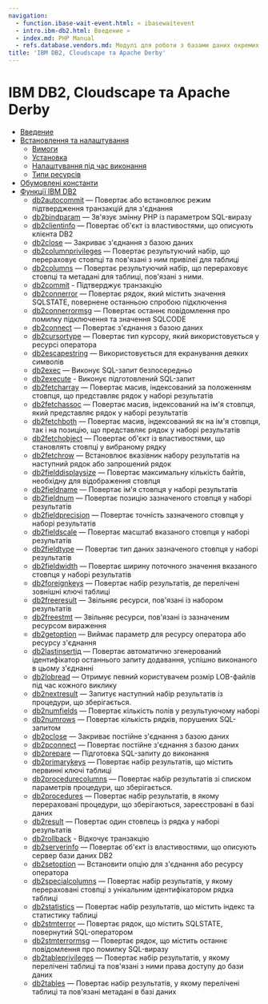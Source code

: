 ```yaml
---
navigation:
  - function.ibase-wait-event.html: « ibasewaitevent
  - intro.ibm-db2.html: Введение »
  - index.md: PHP Manual
  - refs.database.vendors.md: Модулі для роботи з базами даних окремих виробників
title: 'IBM DB2, Cloudscape та Apache Derby'
---
```

# IBM DB2, Cloudscape та Apache Derby

-   [Введение](intro.ibm-db2.html)
-   [Встановлення та налаштування](ibm-db2.setup.html)
    -   [Вимоги](ibm-db2.requirements.html)
    -   [Установка](ibm-db2.installation.html)
    -   [Налаштування під час виконання](ibm-db2.configuration.html)
    -   [Типи ресурсів](ibm-db2.resources.html)
-   [Обумовлені константи](ibm-db2.constants.html)
-   [Функції IBM DB2](ref.ibm-db2.html)
    -   [db2autocommit](function.db2-autocommit.html) — Повертає або встановлює режим підтвердження транзакцій для з'єднання
    -   [db2bindparam](function.db2-bind-param.html) — Зв'язує змінну PHP із параметром SQL-виразу
    -   [db2clientinfo](function.db2-client-info.html) — Повертає об'єкт із властивостями, що описують клієнта DB2
    -   [db2close](function.db2-close.html) — Закриває з'єднання з базою даних
    -   [db2columnprivileges](function.db2-column-privileges.html) — Повертає результуючий набір, що перераховує стовпці та пов'язані з ним привілеї для таблиці
    -   [db2columns](function.db2-columns.html) — Повертає результуючий набір, що перераховує стовпці та метадані для таблиці, пов'язані з ними.
    -   [db2commit](function.db2-commit.html) - Підтверджує транзакцію
    -   [db2connerror](function.db2-conn-error.html) — Повертає рядок, який містить значення SQLSTATE, повернене останньою спробою підключення
    -   [db2connerrormsg](function.db2-conn-errormsg.html) — Повертає останнє повідомлення про помилку підключення та значення SQLCODE
    -   [db2connect](function.db2-connect.html) — Повертає з'єднання з базою даних
    -   [db2cursortype](function.db2-cursor-type.html) — Повертає тип курсору, який використовується у ресурсі оператора
    -   [db2escapestring](function.db2-escape-string.html) — Використовується для екранування деяких символів
    -   [db2exec](function.db2-exec.html) — Виконує SQL-запит безпосередньо
    -   [db2execute](function.db2-execute.html) - Виконує підготовлений SQL-запит
    -   [db2fetcharray](function.db2-fetch-array.html) — Повертає масив, індексований за положенням стовпця, що представляє рядок у наборі результатів
    -   [db2fetchassoc](function.db2-fetch-assoc.html) — Повертає масив, індексований на ім'я стовпця, який представляє рядок у наборі результатів
    -   [db2fetchboth](function.db2-fetch-both.html) — Повертає масив, індексований як на ім'я стовпця, так і на позицію, що представляє рядок у наборі результатів
    -   [db2fetchobject](function.db2-fetch-object.html) — Повертає об'єкт із властивостями, що становлять стовпці у вибраному рядку
    -   [db2fetchrow](function.db2-fetch-row.html) — Встановлює вказівник набору результатів на наступний рядок або запрошений рядок
    -   [db2fielddisplaysize](function.db2-field-display-size.html) — Повертає максимальну кількість байтів, необхідну для відображення стовпця
    -   [db2fieldname](function.db2-field-name.html) — Повертає ім'я стовпця у наборі результатів
    -   [db2fieldnum](function.db2-field-num.html) — Повертає позицію зазначеного стовпця у наборі результатів
    -   [db2fieldprecision](function.db2-field-precision.html) — Повертає точність зазначеного стовпця у наборі результатів
    -   [db2fieldscale](function.db2-field-scale.html) — Повертає масштаб вказаного стовпця у наборі результатів
    -   [db2fieldtype](function.db2-field-type.html) — Повертає тип даних зазначеного стовпця у наборі результатів
    -   [db2fieldwidth](function.db2-field-width.html) — Повертає ширину поточного значення вказаного стовпця у наборі результатів
    -   [db2foreignkeys](function.db2-foreign-keys.html) — Повертає набір результатів, де перелічені зовнішні ключі таблиці
    -   [db2freeresult](function.db2-free-result.html) — Звільняє ресурси, пов'язані із набором результатів
    -   [db2freestmt](function.db2-free-stmt.html) — Звільняє ресурси, пов'язані із зазначеним ресурсом вираження
    -   [db2getoption](function.db2-get-option.html) — Виймає параметр для ресурсу оператора або ресурсу з'єднання
    -   [db2lastinsertід](function.db2-last-insert-id.html) — Повертає автоматично згенерований ідентифікатор останнього запиту додавання, успішно виконаного в цьому з'єднанні
    -   [db2lobread](function.db2-lob-read.html) — Отримує певний користувачем розмір LOB-файлів під час кожного виклику
    -   [db2nextresult](function.db2-next-result.html) — Запитує наступний набір результатів із процедури, що зберігається.
    -   [db2numfields](function.db2-num-fields.html) — Повертає кількість полів у результуючому наборі
    -   [db2numrows](function.db2-num-rows.html) — Повертає кількість рядків, порушених SQL-запитом
    -   [db2pclose](function.db2-pclose.html) — Закриває постійне з'єднання з базою даних
    -   [db2pconnect](function.db2-pconnect.html) — Повертає постійне з'єднання з базою даних
    -   [db2prepare](function.db2-prepare.html) — Підготовка SQL-запиту до виконання
    -   [db2primarykeys](function.db2-primary-keys.html) — Повертає набір результатів, що містить первинні ключі таблиці
    -   [db2procedurecolumns](function.db2-procedure-columns.html) — Повертає набір результатів зі списком параметрів процедури, що зберігається.
    -   [db2procedures](function.db2-procedures.html) — Повертає набір результатів, в якому перераховані процедури, що зберігаються, зареєстровані в базі даних
    -   [db2result](function.db2-result.html) — Повертає один стовпець із рядка у наборі результатів
    -   [db2rollback](function.db2-rollback.html) - Відкочує транзакцію
    -   [db2serverinfo](function.db2-server-info.html) — Повертає об'єкт із властивостями, що описують сервер бази даних DB2
    -   [db2setoption](function.db2-set-option.html) — Встановити опцію для з'єднання або ресурсу оператора
    -   [db2specialcolumns](function.db2-special-columns.html) — Повертає набір результатів, у якому перераховані стовпці з унікальним ідентифікатором рядка таблиці
    -   [db2statistics](function.db2-statistics.html) — Повертає набір результатів, що містить індекс та статистику таблиці
    -   [db2stmterror](function.db2-stmt-error.html) — Повертає рядок, що містить SQLSTATE, повернутий SQL-оператором
    -   [db2stmterrormsg](function.db2-stmt-errormsg.html) — Повертає рядок, що містить останнє повідомлення про помилку SQL-виразу
    -   [db2tableprivileges](function.db2-table-privileges.html) — Повертає набір результатів, у якому перелічені таблиці та пов'язані з ними права доступу до бази даних
    -   [db2tables](function.db2-tables.html) — Повертає набір результатів, у якому перелічені таблиці та пов'язані метадані в базі даних
